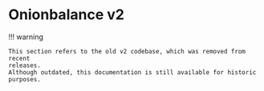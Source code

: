 # Onionbalance v2

!!! warning

    This section refers to the old v2 codebase, which was removed from recent
    releases.
    Although outdated, this documentation is still available for historic
    purposes.
